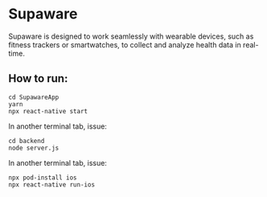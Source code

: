 # Supaware
Supaware is designed to work seamlessly with wearable devices, such as fitness trackers or smartwatches, to collect and analyze health data in real-time.

## How to run:
```
cd SupawareApp
yarn
npx react-native start
```

In another terminal tab, issue:
```
cd backend
node server.js
```

In another terminal tab, issue:
```
npx pod-install ios
npx react-native run-ios
```

